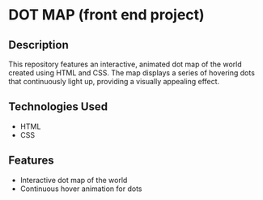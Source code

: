 # DOT MAP (front end project)

## Description
This repository features an interactive, animated dot map of the world created using HTML and CSS. The map displays a series of hovering dots that continuously light up, providing a visually appealing effect.

## Technologies Used
- HTML
- CSS

## Features
- Interactive dot map of the world
- Continuous hover animation for dots
